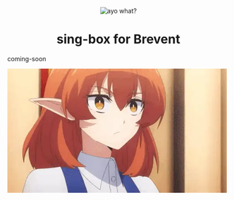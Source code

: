 <p align="center"><img src="https://github.com/iyarivky/sfb/assets/101973571/7ea109ba-b74d-4ded-b5b5-59a4fea15232" alt="ayo what?" width=300px></p>
<h1 align="center">sing-box for Brevent</h1>

coming-soon

<img src="https://raw.githubusercontent.com/iyarivky/sfb/main/vermilio.webp">
